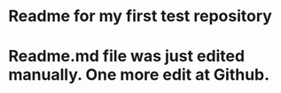 # Readme for my first test repository

# Readme.md file was just edited manually. One more edit at Github.
